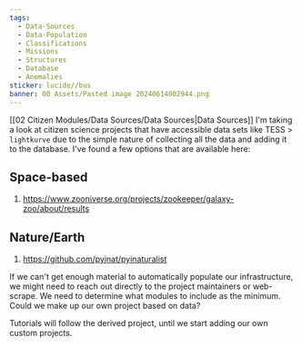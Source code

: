 ```yaml
---
tags:
  - Data-Sources
  - Data-Population
  - Classifications
  - Missions
  - Structures
  - Database
  - Anomalies
sticker: lucide//bus
banner: 00 Assets/Pasted image 20240614002944.png
---
```

[[02 Citizen Modules/Data Sources/Data Sources|Data Sources]]
I'm taking a look at citizen science projects that have accessible data sets like TESS > `lightkurve` due to the simple nature of collecting all the data and adding it to the database. I've found a few options that are available here:

## Space-based
1. https://www.zooniverse.org/projects/zookeeper/galaxy-zoo/about/results

## Nature/Earth
1. https://github.com/pyinat/pyinaturalist

If we can't get enough material to automatically populate our infrastructure, we might need to reach out directly to the project maintainers or web-scrape. We need to determine what modules to include as the minimum.
Could we make up our own project based on data?

Tutorials will follow the derived project, until we start adding our own custom projects.
